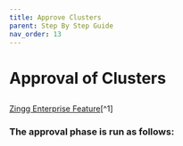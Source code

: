 ```yaml
---
title: Approve Clusters
parent: Step By Step Guide
nav_order: 13
---
```


# Approval of Clusters

## 

[Zingg Enterprise Feature](#user-content-fn-1)[^1]



### The approval phase is run as follows:

` `